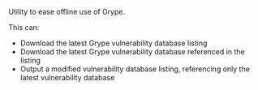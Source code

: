 Utility to ease offline use of Grype.

This can:
- Download the latest Grype vulnerability database listing
- Download the latest Grype vulnerability database referenced in the listing
- Output a modified vulnerability database listing, referencing only the latest vulnerability database

